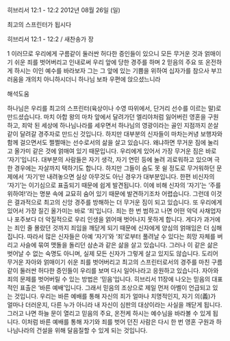 히브리서 12:1 - 12:2 
2012년 08월 26일 (일)

최고의 스프린터가 됩시다



히브리서 12:1 - 12:2 / 새찬송가  장


1 이러므로 우리에게 구름같이 둘러싼 허다한 증인들이 있으니 모든 무거운 것과 얽매이기 쉬운 죄를 벗어버리고 인내로써 우리 앞에 당한 경주를 하며
2 믿음의 주요 또 온전하게 하시는 이인 예수를 바라보자 그는 그 앞에 있는 기쁨을 위하여 십자가를 참으사 부끄러움을 개의치 아니하시더니 하나님 보좌 우편에 앉으셨느니라

해석도움





하나님은 우리를 최고의 스프린터(육상이나 수영 따위에서, 단거리 선수를 이르는 말)로 만드셨습니다. 마치 아합 왕의 마차 앞에서 달려가던 엘리야처럼 잃어버린 영혼을 구원하고, 죄악 된 세상에 하나님나라를 세우면서 하나님의 영광이라는 골인 지점까지 쏜살같이 달려갈 경주자로 만드신 것입니다. 하지만 대부분의 신자들이 마차는커녕 보행자와 함께 걸으면서도 쩔쩔매는 선수로서의 삶을 살고 있습니다. 왜냐하면 무거운 짐에 눌리고 올가미 같은 것에 얽매여 있기 때문입니다.
우리에게 있어서 가장 무거운 짐은 바로 ‘자기’입니다. 대부분의 사람들은 자기 생각, 자기 연민 등에 눌려 괴로워하고 있으며 극한 경우에는 자살까지 택하기도 합니다. 하지만 그들이 숨도 못 쉴 정도로 무거워하던 문제에서 ‘자기’만 내려놓으면 실상 아무것도 아닌 경우가 대부분입니다. 한편 비신자의 ‘자기’는 이기심으로 표출되기 때문에 쉽게 발견됩니다. 이에 비해 신자의 ‘자기’는 ‘주를 위하여!’라는 명분 속에 교묘히 숨어 있기 때문에 발견하기조차 어렵습니다. 그런데 이것은 결과적으로 최고의 신앙 경주를 방해하는 더 무거운 짐이 되고 있습니다.
또 우리에게 있어서 가장 질긴 올가미는 바로 ‘죄’입니다. 죄는 한 번 범하고 나면 어떤 악덕 사채업자나 포주보다 더 악질적으로 우리 인생을 얽어매 벗어나지 못하게 합니다. 게다가 과거에는 죄인 줄 몰랐던 것까지 죄임을 깨닫게 되기 때문에 신자에게 양심의 얽매임은 더 심해집니다.
따라서 많은 신자들은 아예 ‘자기’와 ‘죄’로부터 풀려날 수 있다는 희망 자체를 버리고 사슬에 묶여 맷돌을 돌리던 삼손과 같은 삶을 살고 있습니다. 그러나 이 같은 삶은 벗어날 수 없는 숙명도 아니며, 실제 모든 신자가 그렇게 살고 있지도 않습니다. 도리어 무거운 자아와 얽매이기 쉬운 죄를 벗어버리고 최고의 스프린터로서의 경주를 마친 구름같이 둘러싼 허다한 증인들이 우리를 보며 다시 일어나라고 응원하고 있습니다.
자아와 죄의 문제를 벗어버릴 수 있는 방법은 ‘믿음’입니다. 히브리서 11장에 나오는 믿음의 대표적인 표출은 ‘바른 예배’입니다. 그래서 믿음의 조상으로 제일 먼저 아벨이 언급되고 있는 것입니다. 우리는 바른 예배를 통해 자신의 죄가 얼마나 치명적인지, 자기 의(義)가 얼마나 더러운지, 다른 누가 아니라 내 자신이 심판의 대상이라는 사실을 깨닫게 됩니다. 그러고 나면 하늘 문이 열리고 믿음의 주요, 온전케 하시는 예수님을 바라볼 수 있게 됩니다. 이처럼 바른 예배를 통해 자기와 죄를 벗어 던진 사람은 다시 한 번 영혼 구원과 하나님나라의 건설을 위해 달음질할 수 있게 되는 것입니다.
